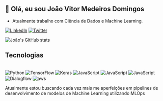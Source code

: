 ## 👋 Olá, eu sou João Vitor Medeiros Domingos
- Atualmente trabalho com Ciência de Dados e Machine Learning.

[![LinkedIn](https://img.shields.io/badge/LinkedIn-0077B5?style=for-the-badge&logo=linkedin&logoColor=white)](https://www.linkedin.com/in/jo%C3%A3o-vitor-domingos/)
[![Twitter](https://img.shields.io/badge/Twitter-1DA1F2?style=for-the-badge&logo=twitter&logoColor=white)](https://twitter.com/JoaoVitorMD_)

![João's GitHub stats](https://github-readme-stats.vercel.app/api?username=joaovitormd&show_icons=true&theme=radical)

## Tecnologias
<div style="display: inline-block"><br/>
  <img align="center" alt="Python" src="https://img.shields.io/badge/Python-3776AB?style=for-the-badge&logo=python&logoColor=white">
  <img align="center" alt="TensorFlow" src="https://img.shields.io/badge/TensorFlow-FF6F00?style=for-the-badge&logo=tensorflow&logoColor=white">
  <img align="center" alt="Keras" src="https://img.shields.io/badge/Keras-FF0000?style=for-the-badge&logo=keras&logoColor=white">
  <img align="center" alt="JavaScript" src="https://img.shields.io/badge/OpenCV-27338e?style=for-the-badge&logo=OpenCV&logoColor=white">
  <img align="center" alt="JavaScript" src="https://img.shields.io/badge/Flask-000000?style=for-the-badge&logo=flask&logoColor=white">
  <img align="center" alt="JavaScript" src="https://img.shields.io/badge/JavaScript-F7DF1E?style=for-the-badge&logo=javascript&logoColor=black">
  <img align="center" alt="Dialogflow" src="https://img.shields.io/badge/dialogflow-FF9800?style=for-the-badge&logo=dialogflow&logoColor=white">
  <img align="center" alt="aws" src="https://img.shields.io/badge/Amazon_AWS-FF9900?style=for-the-badge&logo=amazonaws&logoColor=white">
  
  
</div><br/>
 
 
Atualmente estou buscando cada vez mais me aperfeições em pipelines de desenvolvimento de modelos de Machine Learning utilizando MLOps
